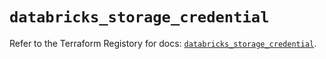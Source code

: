 # `databricks_storage_credential`

Refer to the Terraform Registory for docs: [`databricks_storage_credential`](https://registry.terraform.io/providers/databricks/databricks/1.14.3/docs/resources/storage_credential).
